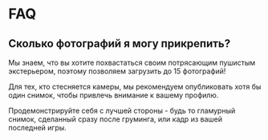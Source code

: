 # FAQ

## Сколько фотографий я могу прикрепить?

Мы знаем, что вы хотите похвастаться своим потрясающим пушистым экстерьером, поэтому позволяем загрузить до 15 фотографий!

Для тех, кто стесняется камеры, мы рекомендуем опубликовать хотя бы один снимок, чтобы привлечь внимание к вашему профилю.

Продемонстрируйте себя с лучшей стороны - будь то гламурный снимок, сделанный сразу после груминга, или кадр из вашей последней игры.
